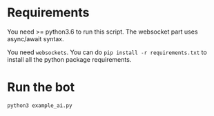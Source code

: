 # Requirements

You need >= python3.6 to run this script. The websocket part uses async/await
syntax.

You need ```websockets```. You can do ```pip install -r requirements.txt``` to
install all the python package requirements.

# Run the bot

```python3 example_ai.py```
